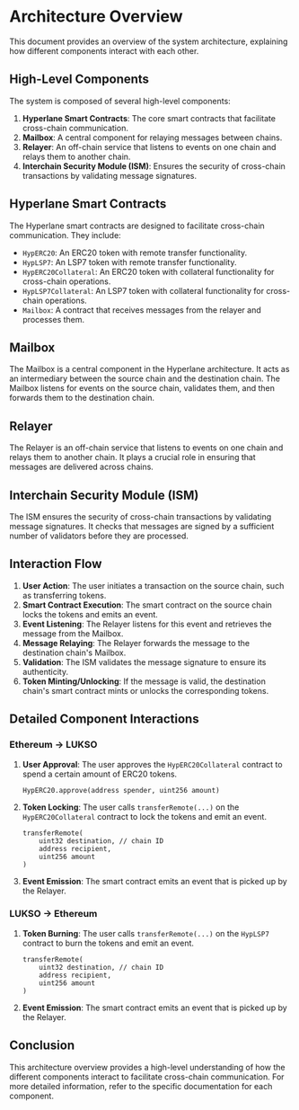 # Architecture Overview

This document provides an overview of the system architecture, explaining how different components interact with each
other.

## High-Level Components

The system is composed of several high-level components:

1. **Hyperlane Smart Contracts**: The core smart contracts that facilitate cross-chain communication.
2. **Mailbox**: A central component for relaying messages between chains.
3. **Relayer**: An off-chain service that listens to events on one chain and relays them to another chain.
4. **Interchain Security Module (ISM)**: Ensures the security of cross-chain transactions by validating message
   signatures.

## Hyperlane Smart Contracts

The Hyperlane smart contracts are designed to facilitate cross-chain communication. They include:

- `HypERC20`: An ERC20 token with remote transfer functionality.
- `HypLSP7`: An LSP7 token with remote transfer functionality.
- `HypERC20Collateral`: An ERC20 token with collateral functionality for cross-chain operations.
- `HypLSP7Collateral`: An LSP7 token with collateral functionality for cross-chain operations.
- `Mailbox`: A contract that receives messages from the relayer and processes them.

## Mailbox

The Mailbox is a central component in the Hyperlane architecture. It acts as an intermediary between the source chain
and the destination chain. The Mailbox listens for events on the source chain, validates them, and then forwards them to
the destination chain.

## Relayer

The Relayer is an off-chain service that listens to events on one chain and relays them to another chain. It plays a
crucial role in ensuring that messages are delivered across chains.

## Interchain Security Module (ISM)

The ISM ensures the security of cross-chain transactions by validating message signatures. It checks that messages are
signed by a sufficient number of validators before they are processed.

## Interaction Flow

1. **User Action**: The user initiates a transaction on the source chain, such as transferring tokens.
2. **Smart Contract Execution**: The smart contract on the source chain locks the tokens and emits an event.
3. **Event Listening**: The Relayer listens for this event and retrieves the message from the Mailbox.
4. **Message Relaying**: The Relayer forwards the message to the destination chain's Mailbox.
5. **Validation**: The ISM validates the message signature to ensure its authenticity.
6. **Token Minting/Unlocking**: If the message is valid, the destination chain's smart contract mints or unlocks the
   corresponding tokens.

## Detailed Component Interactions

### Ethereum -> LUKSO

1. **User Approval**: The user approves the `HypERC20Collateral` contract to spend a certain amount of ERC20 tokens.
   ```solidity
   HypERC20.approve(address spender, uint256 amount)
   ```
2. **Token Locking**: The user calls `transferRemote(...)` on the `HypERC20Collateral` contract to lock the tokens and
   emit an event.
   ```solidity
   transferRemote(
       uint32 destination, // chain ID
       address recipient,
       uint256 amount
   )
   ```
3. **Event Emission**: The smart contract emits an event that is picked up by the Relayer.

### LUKSO -> Ethereum

1. **Token Burning**: The user calls `transferRemote(...)` on the `HypLSP7` contract to burn the tokens and emit an
   event.
   ```solidity
   transferRemote(
       uint32 destination, // chain ID
       address recipient,
       uint256 amount
   )
   ```
2. **Event Emission**: The smart contract emits an event that is picked up by the Relayer.

## Conclusion

This architecture overview provides a high-level understanding of how the different components interact to facilitate
cross-chain communication. For more detailed information, refer to the specific documentation for each component.
